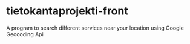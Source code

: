 # tietokantaprojekti-front

A program to search different services near your location using Google Geocoding Api

